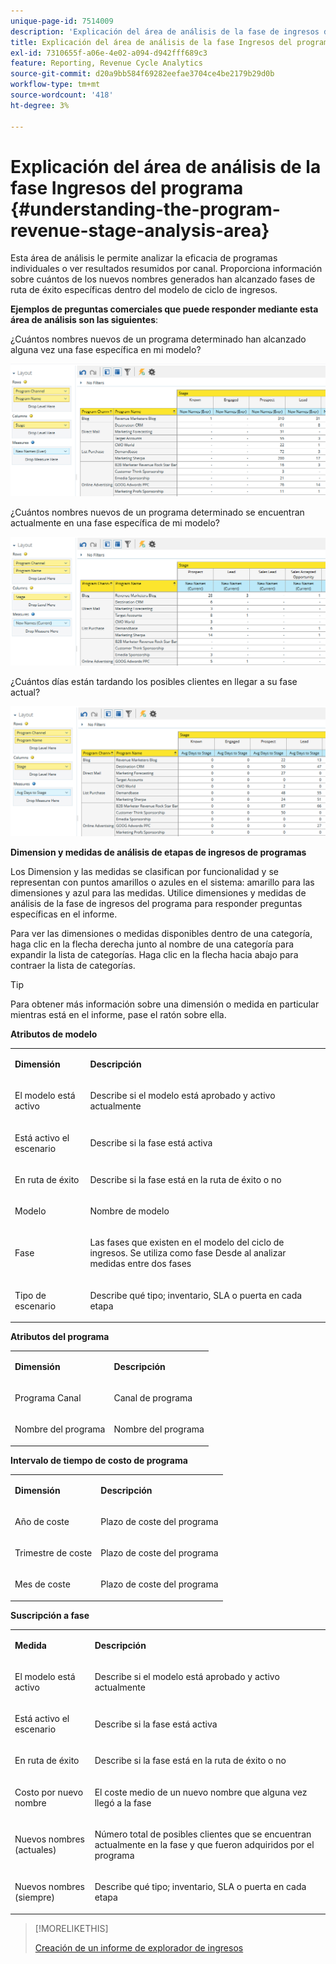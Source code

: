 ```yaml
---
unique-page-id: 7514009
description: 'Explicación del área de análisis de la fase de ingresos del programa: documentos de Marketo, documentación del producto'
title: Explicación del área de análisis de la fase Ingresos del programa
exl-id: 7310655f-a06e-4e02-a094-d942fff689c3
feature: Reporting, Revenue Cycle Analytics
source-git-commit: d20a9bb584f69282eefae3704ce4be2179b29d0b
workflow-type: tm+mt
source-wordcount: '418'
ht-degree: 3%

---
```


# Explicación del área de análisis de la fase Ingresos del programa {#understanding-the-program-revenue-stage-analysis-area}

Esta área de análisis le permite analizar la eficacia de programas individuales o ver resultados resumidos por canal. Proporciona información sobre cuántos de los nuevos nombres generados han alcanzado fases de ruta de éxito específicas dentro del modelo de ciclo de ingresos.

**Ejemplos de preguntas comerciales que puede responder mediante esta área de análisis son las siguientes**:

¿Cuántos nombres nuevos de un programa determinado han alcanzado alguna vez una fase específica en mi modelo?

![](assets/one-3.png)

¿Cuántos nombres nuevos de un programa determinado se encuentran actualmente en una fase específica de mi modelo?

![](assets/two-3.png)

¿Cuántos días están tardando los posibles clientes en llegar a su fase actual?

![](assets/three-3.png)

**Dimension y medidas de análisis de etapas de ingresos de programas**

Los Dimension y las medidas se clasifican por funcionalidad y se representan con puntos amarillos o azules en el sistema: amarillo para las dimensiones y azul para las medidas. Utilice dimensiones y medidas de análisis de la fase de ingresos del programa para responder preguntas específicas en el informe.

Para ver las dimensiones o medidas disponibles dentro de una categoría, haga clic en la flecha derecha junto al nombre de una categoría para expandir la lista de categorías. Haga clic en la flecha hacia abajo para contraer la lista de categorías.

>[!TIP]
>
>Para obtener más información sobre una dimensión o medida en particular mientras está en el informe, pase el ratón sobre ella.

**Atributos de modelo**

<table> 
 <tbody> 
  <tr> 
   <td colspan="1" rowspan="1"><strong>Dimensión</strong></td> 
   <td colspan="1" rowspan="1"><p><strong>Descripción</strong></p></td> 
  </tr> 
  <tr> 
   <td colspan="1" rowspan="1"><p>El modelo está activo</p></td> 
   <td colspan="1" rowspan="1"><p>Describe si el modelo está aprobado y activo actualmente</p></td> 
  </tr> 
  <tr> 
   <td colspan="1" rowspan="1"><p>Está activo el escenario</p></td> 
   <td colspan="1" rowspan="1"><p>Describe si la fase está activa</p></td> 
  </tr> 
  <tr> 
   <td colspan="1" rowspan="1"><p>En ruta de éxito</p></td> 
   <td colspan="1" rowspan="1"><p>Describe si la fase está en la ruta de éxito o no</p></td> 
  </tr> 
  <tr> 
   <td colspan="1" rowspan="1"><p>Modelo</p></td> 
   <td colspan="1" rowspan="1"><p>Nombre de modelo</p></td> 
  </tr> 
  <tr> 
   <td colspan="1" rowspan="1"><p>Fase</p></td> 
   <td colspan="1" rowspan="1"><p>Las fases que existen en el modelo del ciclo de ingresos. Se utiliza como fase Desde al analizar medidas entre dos fases</p></td> 
  </tr> 
  <tr> 
   <td colspan="1" rowspan="1"><p>Tipo de escenario</p></td> 
   <td colspan="1" rowspan="1"><p>Describe qué tipo; inventario, SLA o puerta en cada etapa</p></td> 
  </tr> 
 </tbody> 
</table>

**Atributos del programa**

<table> 
 <tbody> 
  <tr> 
   <td colspan="1" rowspan="1"><p><strong>Dimensión</strong></p></td> 
   <td colspan="1" rowspan="1"><p><strong>Descripción</strong></p></td> 
  </tr> 
  <tr> 
   <td colspan="1" rowspan="1"><p>Programa Canal</p></td> 
   <td colspan="1" rowspan="1"><p>Canal de programa</p></td> 
  </tr> 
  <tr> 
   <td colspan="1" rowspan="1"><p>Nombre del programa</p></td> 
   <td colspan="1" rowspan="1"><p>Nombre del programa</p></td> 
  </tr> 
 </tbody> 
</table>

**Intervalo de tiempo de costo de programa**

<table> 
 <tbody> 
  <tr> 
   <td colspan="1" rowspan="1"><p><strong>Dimensión</strong></p></td> 
   <td colspan="1" rowspan="1"><p><strong>Descripción</strong></p></td> 
  </tr> 
  <tr> 
   <td colspan="1" rowspan="1"><p>Año de coste</p></td> 
   <td colspan="1" rowspan="1"><p>Plazo de coste del programa</p></td> 
  </tr> 
  <tr> 
   <td colspan="1" rowspan="1"><p>Trimestre de coste</p></td> 
   <td colspan="1" rowspan="1"><p>Plazo de coste del programa</p></td> 
  </tr> 
  <tr> 
   <td colspan="1" rowspan="1"><p>Mes de coste</p></td> 
   <td colspan="1" rowspan="1"><p>Plazo de coste del programa</p></td> 
  </tr> 
 </tbody> 
</table>

**Suscripción a fase**

<table> 
 <tbody> 
  <tr> 
   <td colspan="1" rowspan="1"><p><strong>Medida</strong></p></td> 
   <td colspan="1" rowspan="1"><p><strong>Descripción</strong></p></td> 
  </tr> 
  <tr> 
   <td colspan="1" rowspan="1"><p>El modelo está activo</p></td> 
   <td colspan="1" rowspan="1"><p>Describe si el modelo está aprobado y activo actualmente</p></td> 
  </tr> 
  <tr> 
   <td colspan="1" rowspan="1"><p>Está activo el escenario</p></td> 
   <td colspan="1" rowspan="1"><p>Describe si la fase está activa</p></td> 
  </tr> 
  <tr> 
   <td colspan="1" rowspan="1"><p>En ruta de éxito</p></td> 
   <td colspan="1" rowspan="1"><p>Describe si la fase está en la ruta de éxito o no</p></td> 
  </tr> 
  <tr> 
   <td colspan="1" rowspan="1"><p>Costo por nuevo nombre</p></td> 
   <td colspan="1" rowspan="1"><p>El coste medio de un nuevo nombre que alguna vez llegó a la fase</p></td> 
  </tr> 
  <tr> 
   <td colspan="1" rowspan="1"><p>Nuevos nombres (actuales)</p></td> 
   <td colspan="1" rowspan="1"><p>Número total de posibles clientes que se encuentran actualmente en la fase y que fueron adquiridos por el programa</p></td> 
  </tr> 
  <tr> 
   <td colspan="1" rowspan="1"><p>Nuevos nombres (siempre)</p></td> 
   <td colspan="1" rowspan="1"><p>Describe qué tipo; inventario, SLA o puerta en cada etapa</p></td> 
  </tr> 
 </tbody> 
</table>

>[!MORELIKETHIS]
>
>[Creación de un informe de explorador de ingresos](/help/marketo/product-docs/reporting/revenue-cycle-analytics/revenue-explorer/create-a-revenue-explorer-report.md)
